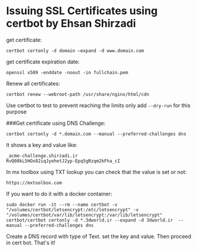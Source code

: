 # Issuing SSL Certificates using certbot by Ehsan Shirzadi
get certificate:
```
certbot certonly -d domain —expand -d www.domain.com
```

get certificate expiration date:
```
openssl x509 -enddate -noout -in fullchain.pem
```

Renew all certificates:
```
certbot renew --webroot-path /usr/share/nginx/html/cdn
```

Use certbot to test to prevent reaching the limits only add `--dry-run` for this purpose

###Get certificate using DNS Challenge:
```
certbot certonly -d *.domain.com --manual --preferred-challenges dns
```
It shows a key and value like:
```
_acme-challenge.shirzadi.ir
RvQ08kL5HOx82iqJyehetJ2yp-Epq5gRzqm2kFha_cI
```

In mx toolbox using TXT lookup you can check that the value is set or not:
```
https://mxtoolbox.com
```

If you want to do it with a docker container:
```
sudo docker run -it --rm --name certbot -v "/volumes/certbot/letsencrypt:/etc/letsencrypt" -v "/volumes/certbot/var/lib/letsencrypt:/var/lib/letsencrypt" certbot/certbot certonly -d *.3dworld.ir --expand -d 3dworld.ir  --manual --preferred-challenges dns
```

Create a DNS record with type of Text. set the key and value.
Then proceed in cert bot. That's it!
